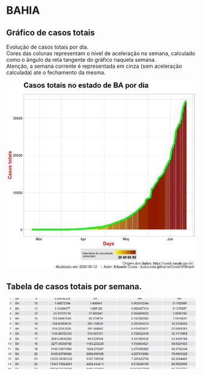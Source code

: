 # BAHIA

## Gráfico de casos totais
Evolução de casos totais por dia.  
Cores das colunas representam o nível de aceleração na semana, calculado como o ângulo da reta tangente do gráfico naquela semana.  
Atenção, a semana corrente é representada em cinza (sem aceleração calculada) até o fechamento da mesma.

![](https://raw.githubusercontent.com/duducosta/Covid19-Brazil/master/TC/BA-TC-Completo.jpeg)  

## Tabela de casos totais por semana.

![](https://raw.githubusercontent.com/duducosta/Covid19-Brazil/master/TC/BA-Vel_semanal.jpeg)

